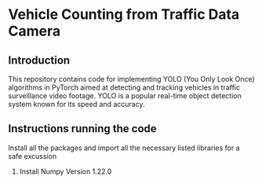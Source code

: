 # Vehicle Counting from Traffic Data Camera
## Introduction
This repository contains code for implementing YOLO (You Only Look Once) algorithms in PyTorch aimed at detecting and tracking vehicles in traffic surveillance video footage. YOLO is a popular real-time object detection system known for its speed and accuracy.

## Instructions running the code
Install all the packages and import all the necessary listed libraries for a safe excussion
1. Install Numpy Version 1.22.0

